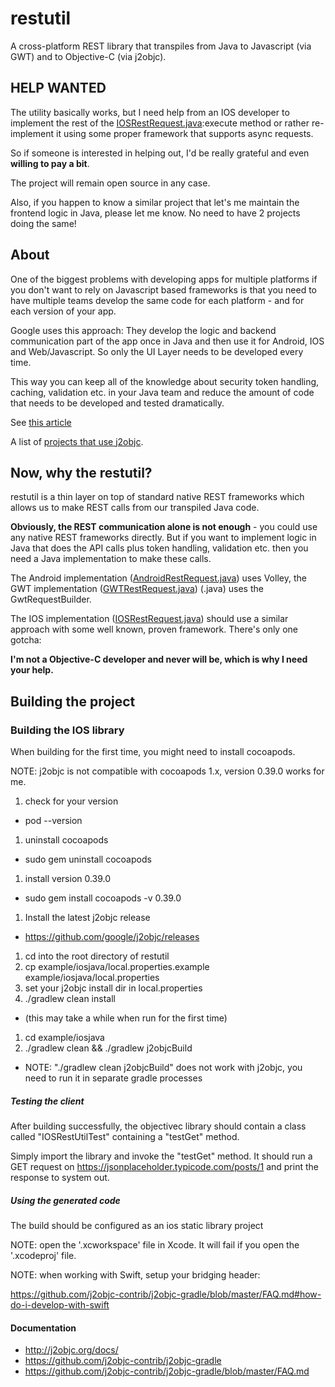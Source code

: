 # restutil

A cross-platform REST library that transpiles from Java to Javascript (via GWT) and to Objective-C (via j2objc).

## HELP WANTED

The utility basically works, but I need help from an IOS developer to implement the rest of the 
[IOSRestRequest.java](ios/src/main/java/com/rockstar/restutil/ios/IOSRestRequest.java):execute method or rather re-implement it using some proper framework that supports async requests.

So if someone is interested in helping out, I'd be really grateful and even **willing to pay a bit**. 

The project will remain open source in any case. 

Also, if you happen to know a similar project that let's me maintain the frontend logic in Java, please let me know. No need to have 2 projects doing the same!



## About

One of the biggest problems with developing apps for multiple platforms if you don't want to rely on Javascript 
based frameworks is that you need to have multiple teams develop the same code for each platform - and for each version of your app.

Google uses this approach: They develop the logic and backend communication part of the app once in Java and then use 
it for Android, IOS and Web/Javascript. So only the UI Layer needs to be developed every time.
 
This way you can keep all of the knowledge about security token handling, caching, validation etc. in your Java team and 
reduce the amount of code that needs to be developed and tested dramatically. 

See [this article](http://arstechnica.com/information-technology/2014/11/how-google-inbox-shares-70-of-its-code-across-android-ios-and-the-web/)

A list of [projects that use j2objc](http://j2objc.org/docs/Projects-that-use-J2ObjC.html).


## Now, why the restutil?

restutil is a thin layer on top of standard native REST frameworks which allows us to make REST calls from our transpiled Java code. 

**Obviously, the REST communication alone is not enough** - you could use any native REST frameworks directly. But if you want
to implement logic in Java that does the API calls plus token handling, validation etc. then you need a Java implementation to make these calls.
   
The Android implementation 
([AndroidRestRequest.java](android/src/main/java/com/rockstar/restutil/android/AndroidRestRequest.java)) 
uses Volley, the GWT implementation
([GWTRestRequest.java](gwt/src/main/java/com/rockstar/restutil/gwt/GwtRestRequest.java))
(.java) uses the GwtRequestBuilder.

The IOS implementation 
([IOSRestRequest.java](ios/src/main/java/com/rockstar/restutil/ios/IOSRestRequest.java))
should use a similar approach with some well known, proven framework. There's only one gotcha:

**I'm not a Objective-C developer and never will be, which is why I need your help.**


## Building the project

### Building the IOS library

When building for the first time, you might need to install cocoapods.

NOTE: j2objc is not compatible with cocoapods 1.x, version 0.39.0 works for me.

1. check for your version
  * pod --version
1. uninstall cocoapods
  * sudo gem uninstall cocoapods
1. install version 0.39.0
  * sudo gem install cocoapods -v 0.39.0


1. Install the latest j2objc release
  * https://github.com/google/j2objc/releases
1. cd into the root directory of restutil
1. cp example/iosjava/local.properties.example example/iosjava/local.properties
1. set your j2objc install dir in local.properties
1. ./gradlew clean install
  * (this may take a while when run for the first time)
1. cd example/iosjava
1. ./gradlew clean && ./gradlew j2objcBuild
  * NOTE: "./gradlew clean j2objcBuild" does not work with j2objc, you need to run it in separate gradle processes 
  
 
##### Testing the client

After building successfully, the objectivec library should contain a class called "IOSRestUtilTest" containing a "testGet" method.

Simply import the library and invoke the "testGet" method. It should run a GET request on https://jsonplaceholder.typicode.com/posts/1 and print the response to system out. 

##### Using the generated code

The build should be configured as an ios static library project

NOTE: open the '.xcworkspace' file in Xcode. It will fail if you open the '.xcodeproj' file.

NOTE: when working with Swift, setup your bridging header:

https://github.com/j2objc-contrib/j2objc-gradle/blob/master/FAQ.md#how-do-i-develop-with-swift


#### Documentation

* http://j2objc.org/docs/
* https://github.com/j2objc-contrib/j2objc-gradle
* https://github.com/j2objc-contrib/j2objc-gradle/blob/master/FAQ.md

